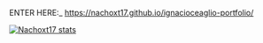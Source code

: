 ENTER HERE:_
https://nachoxt17.github.io/ignacioceaglio-portfolio/

[![Nachoxt17 stats](https://github-readme-stats.vercel.app/api?username=Nachoxt17&hide=contribs&show_icons=true&theme=tokyonight)](#)
